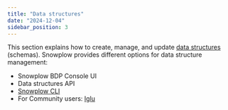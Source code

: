 ```yaml
---
title: "Data structures"
date: "2024-12-04"
sidebar_position: 3
---
```


This section explains how to create, manage, and update [data structures](/docs/fundamentals/schemas/index.md) (schemas). Snowplow provides different options for data structure management:
* Snowplow BDP Console UI
* Data structures API
* [Snowplow CLI](/docs/data-product-studio/snowplow-cli/index.md)
* For Community users: [Iglu](/docs/api-reference/iglu/iglu-repositories/iglu-server/)
